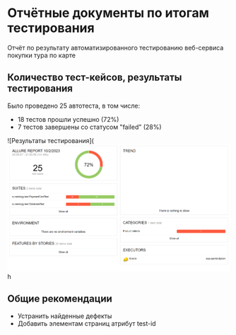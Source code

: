 # Отчётные документы по итогам тестирования

Отчёт по результату автоматизированного тестированию веб-сервиса покупки тура по карте  

## Количество тест-кейсов, результаты тестирования

Было проведено 25 автотеста, в том числе:
- 18 тестов прошли успешно (72%)
- 7 тестов завершены со статусом "failed" (28%)

![Результаты тестирования](![img.png](img.png)h


## Общие рекомендации
- Устранить найденные дефекты
- Добавить элементам страниц атрибут test-id
